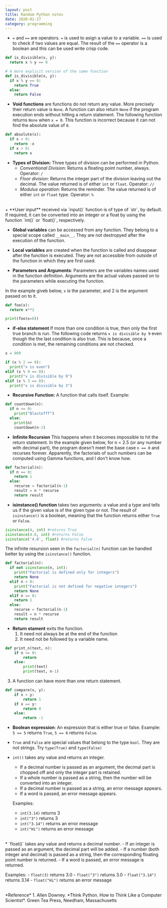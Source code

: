 ```yaml
---
layout: post
title: Random Python notes
date: 2020-01-27
category: programming
---
```


+ `=` and `==` are operators. `=` is used to asign a value to a variable.
`==` is used to check if two values are equal. The result of the `==` operator
is a boolean and this can be used write crisp code.

```python
def is_divisible(x, y):
  return x % y == 0

# A more explicit version of the same function
def is_divisible(x, y):
  if x % y == 0:
    return True
  else:
    return False
```

+ **Void functions** are functions do not return any value. More precisely
their return value is `None`. A function can also return `None` if the 
program execution ends without hitting a return statement. The following
function returns `None` when `x = 0`. This function is incorrect because
it can not find the absolute value of `0`.

```python
def absolute(x):
  if x < 0:
    return -x
  if x > 0:
    return x 
```


+ **Types of Division:** Three types of division can be performed in Python.
  - *Conventional Division*: Returns a floating point number, always. Operator:
    `/`
  - *Floor division*: Returns the integer part of the division leaving out the
    decimal. The value returned is of either `int` or `float`. Operator: `//`
  - *Modulus operation*: Returns the reminder. The value returned is of either
    `int` or `float` type. Operator: `%` 

<br />
+ **User input** received via `input()` function is of type of `str`, by
  default. If required, it can be converted into an integer or a float by
  using the function `int()` or `float()`, respectively.

+ **Global variables** can be accessed from any function. They belong to a
special scope called `__main__`. They are not destropyed after the execution 
of the function.

+ **Local variables** are created when the function is called and disappear
after the function is executed. They are not accessible from outside of the
function in which they are first used.

+ **Parameters and Arguments**: Parameters are the variables names used in the
function definition. Arguments are the actual values passed on to the parameters
while executing the function.

In the example giveb below, `x` is the parameter, and 2 is the argument passed on
to it.

```python
def foo(x):
  return x**2

print(foo(x=6))
```

+ **if-else statement**
If more than one condition is true, then only the first true branch is run.
The following code returns `x is divisible by 9` even though the the last
condition is also true. This is because, once a condition is met, the remaining
conditions are not checked.

```python
x = 999

if (x % 2 == 0):
  print("x is even")
elif (x % 9 == 0):
  print("x is divisible by 9")
elif (x % 3 == 0):
  print("x is divisible by 3")
```

+ **Recursive Function:** A function that calls itself.
Example:
```python
def countdown(n):
  if n <= 0:
    print("Blastofff")
  else:
    print(n)
    countdown(n-1)
```

+ **Infinite Recursion** This happens when it becomes impossible to hit the 
return statement. In the example given below, for n = 2.5 (or any number 
with decimal part), the program doesn't meet the base case `n == 0` and
recurses forever. Apparently, the factorials of such numbers can be computed
using Gamma functions, and I don't know how.

```python
def factorial(n):
  if n == 0:
    return 1
  else:
    recurse = factorial(n-1)
    result = n * recurse
    return result 
```

+ **isinstance() function** takes two arguments: a value and a type and tells
us if the given value is of the given type or not. The result of `isinstance()`
is a boolean, meaning that the function returns either `True` or `False`.

```python
isinstance(4, int) #returns True
isinstance(4.0, int) #returns False
isinstance('4.0', float) #returns False
```
The infinite resursion seen in the `factorial(n)` function can be handled
better by using the `isinstance()` function.

```python
def factorial(n):
  if not isinstance(n, int):
    print("Factorial is defined only for integers")
    return None
  elif n < 0:
    print("Factorial is not defined for negative integers")
    return None
  elif n == 0:
    return 1
  else:
    recurse = factorial(n-1)
    result = n * recurse
    return result
```

+ **Return stament** exits the function.
  1. It need not always be at the end of the function
  2. It need not be followed by a variable name. 
```python
def print_n(text, n):
	if n <= 0:
		return
	else:
		print(text)
		print(text, n-1)
```
  3. A function can have more than one return statement.
```python
def compare(x, y):
	if x < y:
		return 1
	if x == y:
		return 0
	else:
		return -1
```

+ **Boolean expression**: An expression that is either true or false.
Example: `5 == 5` returns `True`, `5 == 6` returns `False`.

+ `True` and `False` are special values that belong to the type `bool`. They
are not strings. Try `type(True)` and `type(False)`

+ `int()` takes any value and returns an integer. 
  - If a decimal number is passed as an argument, the decimal part is chopped
    off and only the integer part is retained.
  - If a whole number is passed as a string, then the number will be converted
    into an integer. 
  - If a decimal number is passed as a string, an error message appears.
  - If a word is passed, an error message appears.

  Examples:
    - `int(3.14)` returns 3 
    - `int("3")` returns 3
    - `int("3.14")` returns an error message
    - `int("Hi")` returns an error message

<br />
* `float()` takes any value and returns a decimal number.
  - If an integer is passed as an argument, the decimal part will be added.
  - If a number (both integer and decimal) is passed as a string, then the
    corresponding floating point number is returned.
  - If a word is passed, an error message is returned.

  Examples:
    - `float(3)` returns 3.0
    - `float("3")` returns 3.0
    - `float("3.14")` returns 3.14
    - `float("Hi")` returns an error message

<br />
*Reference*
1. Allen Downey. *Think Python. How to Think Like a Computer Scientist*. Green
   Tea Press, Needham, Massachusetts
